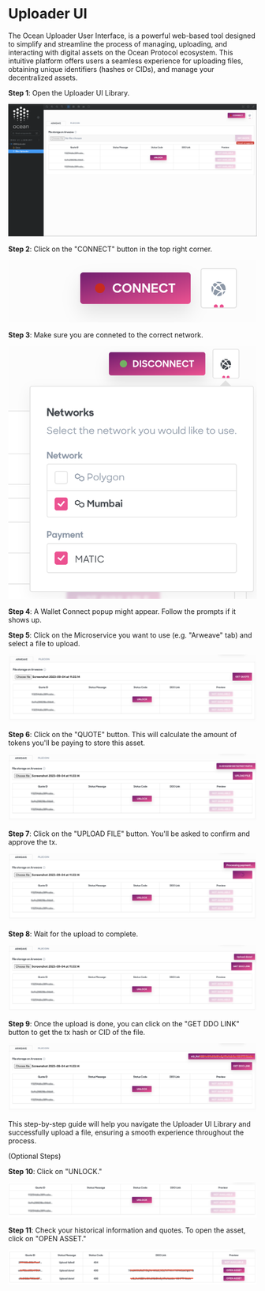 # Uploader UI

The Ocean Uploader User Interface, is a powerful web-based tool designed to simplify and streamline the process of managing, uploading, and interacting with digital assets on the Ocean Protocol ecosystem. This intuitive platform offers users a seamless experience for uploading files, obtaining unique identifiers (hashes or CIDs), and manage your decentralized assets.

<b>Step 1</b>: Open the Uploader UI Library.

<img src="../../.gitbook/assets/uploader/uploader_screen_1.png" alt="" />

<b>Step 2</b>: Click on the "CONNECT" button in the top right corner.

<img src="../../.gitbook/assets/uploader/uploader_screen_2.png" alt="" />

<b>Step 3</b>: Make sure you are conneted to the correct network.

<img src="../../.gitbook/assets/uploader/uploader_screen_3.png" alt="" />

<b>Step 4</b>: A Wallet Connect popup might appear. Follow the prompts if it shows up.

<b>Step 5</b>: Click on the Microservice you want to use (e.g. "Arweave" tab) and select a file to upload.

<img src="../../.gitbook/assets/uploader/uploader_screen_4.png" alt="" />

<b>Step 6</b>: Click on the "QUOTE" button. This will calculate the amount of tokens you'll be paying to store this asset.

<img src="../../.gitbook/assets/uploader/uploader_screen_5.png" alt="" />

<b>Step 7</b>: Click on the "UPLOAD FILE" button. You'll be asked to confirm and approve the tx.

<img src="../../.gitbook/assets/uploader/uploader_screen_6.png" alt="" />

<b>Step 8</b>: Wait for the upload to complete.

<img src="../../.gitbook/assets/uploader/uploader_screen_7.png" alt="" />

<b>Step 9</b>: Once the upload is done, you can click on the "GET DDO LINK" button to get the tx hash or CID of the file.

<img src="../../.gitbook/assets/uploader/uploader_screen_8.png" alt="" />

This step-by-step guide will help you navigate the Uploader UI Library and successfully upload a file, ensuring a smooth experience throughout the process.

(Optional Steps)

<b>Step 10</b>: Click on "UNLOCK."

<img src="../../.gitbook/assets/uploader/uploader_screen_9.png" alt="" />

<b>Step 11</b>: Check your historical information and quotes. To open the asset, click on "OPEN ASSET."

<img src="../../.gitbook/assets/uploader/uploader_screen_10.png" alt="" />
